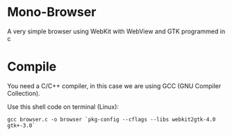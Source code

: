 # Mono-Browser
A very simple browser using WebKit with WebView and GTK programmed in c

# Compile

You need a C/C++ compiler, in this case we are using GCC (GNU Compiler Collection).

Use this shell code on terminal (Linux):

```shell
gcc browser.c -o browser `pkg-config --cflags --libs webkit2gtk-4.0 gtk+-3.0`
```
